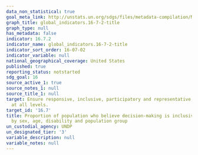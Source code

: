 ```yaml
---
data_non_statistical: true
goal_meta_link: http://unstats.un.org/sdgs/files/metadata-compilation/Metadata-Goal-16.pdf
graph_title: global_indicators.16-7-2-title
graph_type: null
has_metadata: false
indicator: 16.7.2
indicator_name: global_indicators.16-7-2-title
indicator_sort_order: 16-07-02
indicator_variable: null
national_geographical_coverage: United States
published: true
reporting_status: notstarted
sdg_goal: 16
source_active_1: true
source_notes_1: null
source_title_1: null
target: Ensure responsive, inclusive, participatory and representative decision-making
  at all levels.
target_id: '16.7'
title: Proportion of population who believe decision-making is inclusive and responsive,
  by sex, age, disability and population group
un_custodial_agency: UNDP
un_designated_tier: '3'
variable_description: null
variable_notes: null
---
```

